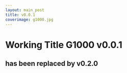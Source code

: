 ```yaml
---
layout: main_post
title: v0.0.1
coverimage: g1000.jpg
---
```

# Working Title G1000 v0.0.1
## has been replaced by v0.2.0